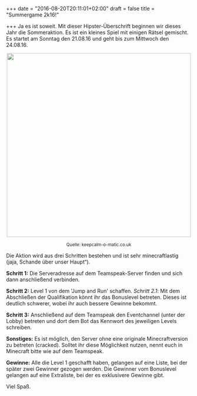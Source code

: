 +++
date = "2016-08-20T20:11:01+02:00"
draft = false
title = "Summergame 2k16!"

+++
Ja es ist soweit. Mit dieser Hipster-Überschrift beginnen wir dieses Jahr die Sommeraktion. Es ist ein kleines Spiel mit einigen Rätsel gemischt. Es startet am Sonntag den 21.08.16 und geht bis zum Mittwoch den 24.08.16.

<div style="text-align:center">
<img width="500" "height="500" src="https://sd.keepcalm-o-matic.co.uk/i-w600/keep-calm-summer-event-is-coming-soon.jpg"></img>
<p><small>Quelle: keepcalm-o-matic.co.uk</small></p>
</div>
Die Aktion wird aus drei Schritten bestehen und ist sehr minecraftlastig (jaja, Schande über unser Haupt“).

**Schritt 1:**
Die Serveradresse auf dem Teamspeak-Server finden und sich dann anschließend verbinden.

**Schritt 2:**
Level 1 von dem 'Jump and Run' schaffen. 
*Schritt 2.1*: Mit dem Abschließen der Qualifikation könnt ihr das Bonuslevel betreten. Dieses ist deutlich schwerer, wobei ihr auch bessere Gewinne bekommt. 

**Schritt 3:**
Anschließend auf dem Teamspeak den Eventchannel (unter der Lobby) betreten und dort dem Bot das Kennwort des jeweiligen Levels schreiben. 

**Sonstiges:** Es ist möglich, den Server ohne eine originale Minecraftversion zu betreten (cracked). Solltet ihr diese Möglichkeit nutzen, nennt euch in Minecraft bitte wie auf dem Teamspeak. 

**Gewinne:** Alle die Level 1 geschafft haben, gelangen auf eine Liste, bei der später zwei Gewinner gezogen werden. 
Die Gewinner vom Bonuslevel gelangen auf eine Extraliste, bei der es exklusivere Gewinne gibt. 

Viel Spaß.

